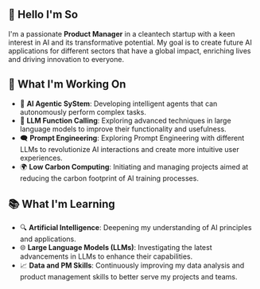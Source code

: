 ## 🔮 Hello I'm So
I'm a passionate **Product Manager** in a cleantech startup with a keen interest in AI and its transformative potential. My goal is to create future AI applications for different sectors that have a global impact, enriching lives and driving innovation to everyone.
## 🌱 What I'm Working On
- 🤖 **AI Agentic SyStem**: Developing intelligent agents that can autonomously perform complex tasks.
- 🧠 **LLM Function Calling**: Exploring advanced techniques in large language models to improve their functionality and usefulness.
- 🗨️ **Prompt Engineering**: Exploring Prompt Engineering with different LLMs to revolutionize AI interactions and create more intuitive user experiences.
- 🌍 **Low Carbon Computing**: Initiating and managing projects aimed at reducing the carbon footprint of AI training processes.
## 📚 What I'm Learning
- 🔍 **Artificial Intelligence**: Deepening my understanding of AI principles and applications.
- 🌐 **Large Language Models (LLMs)**: Investigating the latest advancements in LLMs to enhance their capabilities.
- 📈 **Data and PM Skills**: Continuously improving my data analysis and product management skills to better serve my projects and teams.
